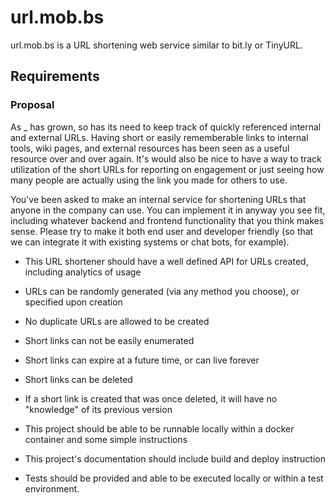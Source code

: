 # url.mob.bs

url.mob.bs is a URL shortening web service similar to bit.ly or TinyURL.	

## Requirements

### Proposal
As _ has grown, so has its need to keep track of quickly referenced internal and external URLs. Having short or easily rememberable links to internal tools, wiki pages, and external resources has been seen as a useful resource over and over again. It's would also be nice to have a way to track utilization of the short URLs for reporting on engagement or just seeing how many people are actually using the link you made for others to use.

You've been asked to make an internal service for shortening URLs that anyone in the company can use. You can implement it in anyway you see fit, including whatever backend and frontend functionality that you think makes sense. Please try to make it both end user and developer friendly (so that we can integrate it with existing systems or chat bots, for example).

* This URL shortener should have a well defined API for URLs created, including analytics of usage

* URLs can be randomly generated (via any method you choose), or specified upon creation

* No duplicate URLs are allowed to be created

* Short links can not be easily enumerated

* Short links can expire at a future time, or can live forever

* Short links can be deleted

* If a short link is created that was once deleted, it will have no "knowledge" of its previous version

* This project should be able to be runnable locally within a docker container and some simple instructions

* This project's documentation should include build and deploy instruction

* Tests should be provided and able to be executed locally or within a test environment.

